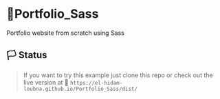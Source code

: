 # 💎Portfolio_Sass
Portfolio website from scratch using Sass

## 🏳️ Status
> If you want to try this example just clone this repo or check out the live version at 🔗 `https://el-hidam-loubna.github.io/Portfolio_Sass/dist/`

